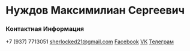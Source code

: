 # Нуждов Максимилиан Сергеевич



### Контактная Информация
+7 (937) 7713051
sherlocked21@gmail.com 
[Facebook](https://www.facebook.com/maksimiliann) [VK](https://vk.com/id9820718) [Телеграм](@maximiliankzn)
